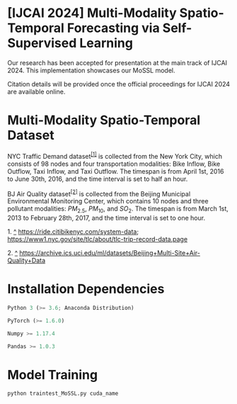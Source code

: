 # [IJCAI 2024] Multi-Modality Spatio-Temporal Forecasting via Self-Supervised Learning
Our research has been accepted for presentation at the main track of IJCAI 2024. This implementation showcases our MoSSL model. 

Citation details will be provided once the official proceedings for IJCAI 2024 are available online.

# Multi-Modality Spatio-Temporal Dataset
NYC Traffic Demand dataset<sup id="a1">[[1]](#f1)</sup> is collected from the New York City, which consists of 98 nodes and four transportation modalities: Bike Inflow, Bike Outflow, Taxi Inflow, and Taxi Outflow. The timespan is from April 1st, 2016 to June 30th, 2016, and the time interval is set to half an hour.

BJ Air Quality dataset<sup id="a2">[[2]](#f2)</sup> is collected from the Beijing Municipal Environmental Monitoring Center, which contains 10 nodes and three pollutant modalities: $PM_{2.5}$, $PM_{10}$, and $SO_2$. The timespan is from March 1st, 2013 to February 28th, 2017, and the time interval is set to one hour.

<span id="f1">1. [^](#a1)</span> https://ride.citibikenyc.com/system-data; https://www1.nyc.gov/site/tlc/about/tlc-trip-record-data.page

<span id="f2">2. [^](#a2)</span> https://archive.ics.uci.edu/ml/datasets/Beijing+Multi-Site+Air-Quality+Data

# Installation Dependencies
``` python
Python 3 (>= 3.6; Anaconda Distribution)

PyTorch (>= 1.6.0) 

Numpy >= 1.17.4

Pandas >= 1.0.3
```

# Model Training
``` python
python traintest_MoSSL.py cuda_name

